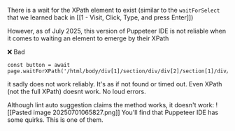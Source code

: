 
There is a wait for the XPath element to exist (similar to the `waitForSelect` that we learned back in [[1 - Visit, Click, Type, and press Enter]])

However, as of July 2025, this version of Puppeteer IDE is not reliable when it comes to waiting an element to emerge by their XPath

❌ Bad
```
const button = await page.waitForXPath('/html/body/div[1]/section/div/div[2]/section[1]/div/div/div[2]/div[2]/a[1]');
```

it sadly does not work reliably. It's as if not found or timed out. Even XPath (not the full XPath) doesnt work. No loud errors.

Although lint auto suggestion claims the method works, it doesn't work:
![[Pasted image 20250701065827.png]]
You'll find that Puppeteer IDE has some quirks. This is one of them.